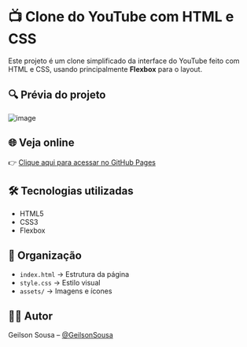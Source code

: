 # 📺 Clone do YouTube com HTML e CSS

Este projeto é um clone simplificado da interface do YouTube feito com HTML e CSS, usando principalmente **Flexbox** para o layout.

## 🔍 Prévia do projeto

![image](https://github.com/user-attachments/assets/7df08762-3060-4892-9b0b-b5e275a428dc)


## 🌐 Veja online

👉 [Clique aqui para acessar no GitHub Pages](https://geilsonsousa.github.io/youtube-clone/stile.css)

## 🛠️ Tecnologias utilizadas

- HTML5
- CSS3
- Flexbox

## 📁 Organização

- `index.html` → Estrutura da página
- `style.css` → Estilo visual
- `assets/` → Imagens e ícones

## 🙋‍♂️ Autor

Geilson Sousa – [@GeilsonSousa](https://github.com/GeilsonSousa)
